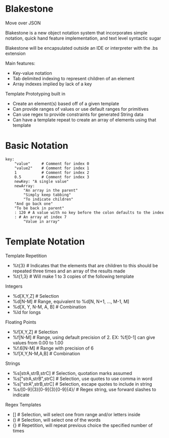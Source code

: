 # Blakestone
Move over JSON

Blakestone is a new object notation system that incorporates
simple notation, quick hand feature implementation, and text level syntactic sugar

Blakestone will be encapsulated outside an IDE or interpreter with the .bs extension

Main features:
* Key-value notation
* Tab delimited indexing to represent children of an element
* Array indexes implied by lack of a key

Template Prototyping built in
* Create an element(s) based off of a given template
* Can provide ranges of values or use default ranges for primitives
* Can use regex to provide constraints for generated String data
* Can have a template repeat to create an array of elements using that template

# Basic Notation
    key:
        "value"     # Comment for index 0
        "value2"    # Comment for index 1
        1           # Comment for index 2
        0.5         # Comment for index 3
        newKey: "A single value"
        newArray:
            "An array in the parent"
            "Simply keep tabbing"
            "To indicate children"
        "And go back one"
        "To be back in parent"
        : 120 # A value with no key before the colon defaults to the index
        : # An array at index 7
            "Value in array"
            
# Template Notation
Template Repetition
* %t{3} # Indicates that the elements that are children to this should be
repeated three times and an array of the results made
* %t{1,3} # Will make 1 to 3 copies of the following template

Integers
* %d[X,Y,Z] # Selection
* %d[N-M] # Range, equivalent to %d[N, N+1, ..., M-1, M]
* %d[X, Y, N-M, A, B] # Combination
* %ld for longs

Floating Points
* %f[X,Y,Z] # Selection
* %f[N-M] # Range, using default precision of 2. 
EX: %f[0-1] can give values from 0.00 to 1.00
* %f.6[N-M] # Range with precision of 6
* %f[X,Y,N-M,A,B] # Combination

Strings
* %s[strA,strB,strC] # Selection, quotation marks assumed
* %s["strA,strB",strC] # Selection, use quotes to use comma in word
* %s[\"strA\",strB,strC] # Selection, escape quotes to include in string
* %s/[0-9]{3}[0-9]{3}[0-9]{4}/ # Regex string, use forward slashes to indicate

Regex Templates
* [] # Selection, will select one from range and/or letters inside
* () # Selection, will select one of the words
* {} # Repetition, will repeat previous choice the specified number of times
